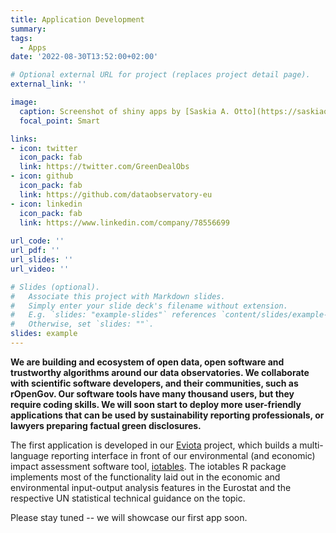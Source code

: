 ```yaml
---
title: Application Development
summary: 
tags:
  - Apps
date: '2022-08-30T13:52:00+02:00'

# Optional external URL for project (replaces project detail page).
external_link: ''

image:
  caption: Screenshot of shiny apps by [Saskia A. Otto](https://saskiaotto.de/shiny/)
  focal_point: Smart

links:
- icon: twitter
  icon_pack: fab
  link: https://twitter.com/GreenDealObs
- icon: github
  icon_pack: fab
  link: https://github.com/dataobservatory-eu
- icon: linkedin
  icon_pack: fab
  link: https://www.linkedin.com/company/78556699
  
url_code: ''
url_pdf: ''
url_slides: ''
url_video: ''

# Slides (optional).
#   Associate this project with Markdown slides.
#   Simply enter your slide deck's filename without extension.
#   E.g. `slides: "example-slides"` references `content/slides/example-slides.md`.
#   Otherwise, set `slides: ""`.
slides: example
---
```


**We are building and ecosystem of open data, open software and trustworthy algorithms around our data observatories. We collaborate with scientific software developers, and their communities, such as rOpenGov. Our software tools have many thousand users, but they require coding skills. We will soon start to deploy more user-friendly applications that can be used by sustainability reporting professionals, or lawyers preparing factual green disclosures.**

The first application is developed in our [Eviota](/project/eviota/) project, which builds a multi-language reporting interface in front of our environmental (and economic) impact assessment software tool, [iotables](https://iotables.dataobservatory.eu/).  The iotables R package implements most of the functionality laid out in the economic and environmental input-output analysis features in the Eurostat and the respective UN statistical technical guidance on the topic.

Please stay tuned -- we will showcase our first app soon.